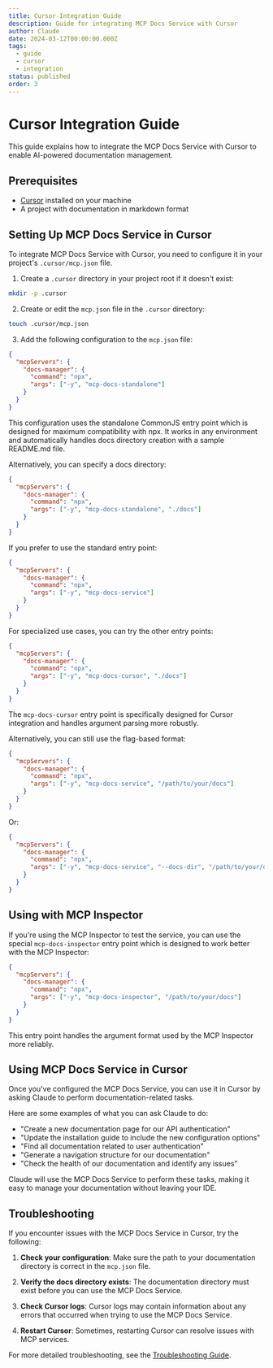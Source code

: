 ```yaml
---
title: Cursor Integration Guide
description: Guide for integrating MCP Docs Service with Cursor
author: Claude
date: 2024-03-12T00:00:00.000Z
tags:
  - guide
  - cursor
  - integration
status: published
order: 3
---
```


# Cursor Integration Guide

This guide explains how to integrate the MCP Docs Service with Cursor to enable AI-powered documentation management.

## Prerequisites

- [Cursor](https://cursor.sh/) installed on your machine
- A project with documentation in markdown format

## Setting Up MCP Docs Service in Cursor

To integrate MCP Docs Service with Cursor, you need to configure it in your project's `.cursor/mcp.json` file.

1. Create a `.cursor` directory in your project root if it doesn't exist:

```bash
mkdir -p .cursor
```

2. Create or edit the `mcp.json` file in the `.cursor` directory:

```bash
touch .cursor/mcp.json
```

3. Add the following configuration to the `mcp.json` file:

```json
{
  "mcpServers": {
    "docs-manager": {
      "command": "npx",
      "args": ["-y", "mcp-docs-standalone"]
    }
  }
}
```

This configuration uses the standalone CommonJS entry point which is designed for maximum compatibility with npx. It works in any environment and automatically handles docs directory creation with a sample README.md file.

Alternatively, you can specify a docs directory:

```json
{
  "mcpServers": {
    "docs-manager": {
      "command": "npx",
      "args": ["-y", "mcp-docs-standalone", "./docs"]
    }
  }
}
```

If you prefer to use the standard entry point:

```json
{
  "mcpServers": {
    "docs-manager": {
      "command": "npx",
      "args": ["-y", "mcp-docs-service"]
    }
  }
}
```

For specialized use cases, you can try the other entry points:

```json
{
  "mcpServers": {
    "docs-manager": {
      "command": "npx",
      "args": ["-y", "mcp-docs-cursor", "./docs"]
    }
  }
}
```

The `mcp-docs-cursor` entry point is specifically designed for Cursor integration and handles argument parsing more robustly.

Alternatively, you can still use the flag-based format:

```json
{
  "mcpServers": {
    "docs-manager": {
      "command": "npx",
      "args": ["-y", "mcp-docs-service", "/path/to/your/docs"]
    }
  }
}
```

Or:

```json
{
  "mcpServers": {
    "docs-manager": {
      "command": "npx",
      "args": ["-y", "mcp-docs-service", "--docs-dir", "/path/to/your/docs"]
    }
  }
}
```

## Using with MCP Inspector

If you're using the MCP Inspector to test the service, you can use the special `mcp-docs-inspector` entry point which is designed to work better with the MCP Inspector:

```json
{
  "mcpServers": {
    "docs-manager": {
      "command": "npx",
      "args": ["-y", "mcp-docs-inspector", "/path/to/your/docs"]
    }
  }
}
```

This entry point handles the argument format used by the MCP Inspector more reliably.

## Using MCP Docs Service in Cursor

Once you've configured the MCP Docs Service, you can use it in Cursor by asking Claude to perform documentation-related tasks.

Here are some examples of what you can ask Claude to do:

- "Create a new documentation page for our API authentication"
- "Update the installation guide to include the new configuration options"
- "Find all documentation related to user authentication"
- "Generate a navigation structure for our documentation"
- "Check the health of our documentation and identify any issues"

Claude will use the MCP Docs Service to perform these tasks, making it easy to manage your documentation without leaving your IDE.

## Troubleshooting

If you encounter issues with the MCP Docs Service in Cursor, try the following:

1. **Check your configuration**: Make sure the path to your documentation directory is correct in the `mcp.json` file.

2. **Verify the docs directory exists**: The documentation directory must exist before you can use the MCP Docs Service.

3. **Check Cursor logs**: Cursor logs may contain information about any errors that occurred when trying to use the MCP Docs Service.

4. **Restart Cursor**: Sometimes, restarting Cursor can resolve issues with MCP services.

For more detailed troubleshooting, see the [Troubleshooting Guide](troubleshooting.md).
